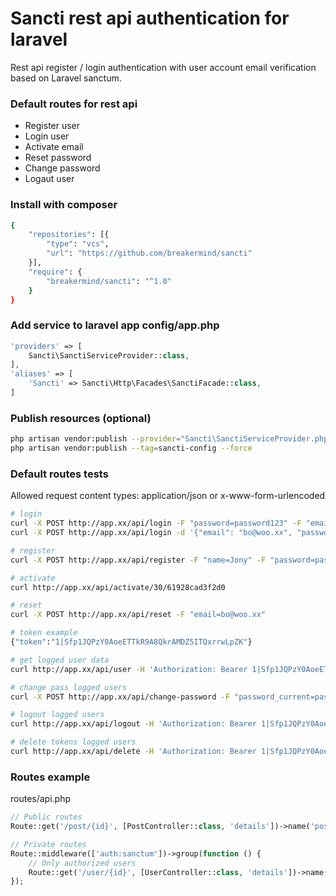 # Sancti rest api authentication for laravel
Rest api register / login authentication with user account email verification based on Laravel sanctum.

### Default routes for rest api
- Register user
- Login user
- Activate email
- Reset password
- Change password
- Logaut user

### Install with composer
```sh
{
	"repositories": [{
		"type": "vcs",
		"url": "https://github.com/breakermind/sancti"
	}],
	"require": {
		"breakermind/sancti": "^1.0"
	}
}
```

### Add service to laravel app config/app.php
```php
'providers' => [
	Sancti\SanctiServiceProvider::class,
],
'aliases' => [
	'Sancti' => Sancti\Http\Facades\SanctiFacade::class,
]
```

### Publish resources (optional)
```sh
php artisan vendor:publish --provider="Sancti\SanctiServiceProvider.php"
php artisan vendor:publish --tag=sancti-config --force
```

### Default routes tests
Allowed request content types: application/json or x-www-form-urlencoded
```sh
# login
curl -X POST http://app.xx/api/login -F "password=password123" -F "email=bo@woo.xx"
curl -X POST http://app.xx/api/login -d '{"email": "bo@woo.xx", "password": "password123"}'

# register
curl -X POST http://app.xx/api/register -F "name=Jony" -F "password=password123" -F "password_confirmation=password123" -F "email=bo@woo.xx"

# activate
curl http://app.xx/api/activate/30/61928cad3f2d0

# reset
curl -X POST http://app.xx/api/reset -F "email=bo@woo.xx"

# token example
{"token":"1|Sfp1JQPzY0AoeETTkR9A8QkrAMDZ5ITQxrrwLpZK"}

# get logged user data
curl http://app.xx/api/user -H 'Authorization: Bearer 1|Sfp1JQPzY0AoeETTkR9A8QkrAMDZ5ITQxrrwLpZK'

# change pass logged users
curl -X POST http://app.xx/api/change-password -F "password_current=password123" -F "password=password1231" -F "password_confirmation=password1231" -H 'Authorization: Bearer 1|Sfp1JQPzY0AoeETTkR9A8QkrAMDZ5ITQxrrwLpZK'

# logout logged users
curl http://app.xx/api/logout -H 'Authorization: Bearer 1|Sfp1JQPzY0AoeETTkR9A8QkrAMDZ5ITQxrrwLpZK'

# delete tokens logged users
curl http://app.xx/api/delete -H 'Authorization: Bearer 1|Sfp1JQPzY0AoeETTkR9A8QkrAMDZ5ITQxrrwLpZK'

```

### Routes example
routes/api.php
```php
// Public routes
Route::get('/post/{id}', [PostController::class, 'details'])->name('post.details');

// Private routes
Route::middleware(['auth:sanctum'])->group(function () {
	// Only authorized users
	Route::get('/user/{id}', [UserController::class, 'details'])->name('user.details');
});
```